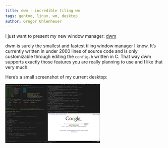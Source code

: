 ```yaml
---
title: dwm - incredible tiling wm
tags: gentoo, linux, wm, desktop
author: Gregor Uhlenheuer
---
```


I just want to present my new window manager: [dwm][1]

dwm is surely the smallest and fastest tiling window manager I know. It’s
currently written in under 2000 lines of source code and is only customizable
through editing the `config.h` written in C. That way dwm supports exactly those
features you are really planning to use and I like that very much.

Here’s a small screenshot of my current desktop:

![Screenshot of dwm](/images/screen.jpg)

[1]: http://dwm.suckless.org
